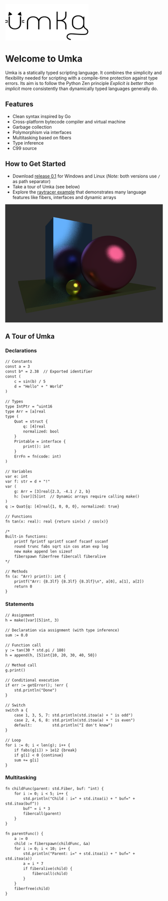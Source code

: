 ![](logo.png)

# Welcome to Umka
Umka is a statically typed scripting language. It combines the simplicity and flexibility needed for scripting with a compile-time protection against type errors. Its aim is to follow the Python Zen principle _Explicit is better than implicit_ more consistently than dynamically typed languages generally do.

## Features
* Clean syntax inspired by Go
* Cross-platform bytecode compiler and virtual machine
* Garbage collection
* Polymorphism via interfaces
* Multitasking based on fibers
* Type inference
* C99 source

## How to Get Started
* Download [release 0.1](https://github.com/vtereshkov/umka-lang/releases) for Windows and Linux (_Note:_ both versions use `/` as path separator)
* Take a tour of Umka (see below)
* Explore the [raytracer example](https://github.com/vtereshkov/umka-lang/blob/master/examples/raytracer.um) that demonstrates many language features like fibers, interfaces and dynamic arrays

![](examples/scene.png)

## A Tour of Umka
### Declarations
```
// Constants
const a = 3
const b* = 2.38  // Exported identifier
const (
    c = sin(b) / 5
    d = "Hello" + " World"
)

// Types
type IntPtr = ^uint16
type Arr = [a]real
type (
    Quat = struct {
        q: [4]real
        normalized: bool
    }
    Printable = interface {
        print(): int
    }
    ErrFn = fn(code: int)
)        

// Variables
var e: int
var f: str = d + "!"
var (
    g: Arr = [3]real{2.3, -4.1 / 2, b}
    h: [var][5]int  // Dynamic arrays require calling make()
)
q := Quat{q: [4]real{1, 0, 0, 0}, normalized: true}

// Functions
fn tan(x: real): real {return sin(x) / cos(x)}

/*
Built-in functions:
    printf fprintf sprintf scanf fscanf sscanf
    round trunc fabs sqrt sin cos atan exp log
    new make append len sizeof
    fiberspawn fiberfree fibercall fiberalive
*/

// Methods
fn (a: ^Arr) print(): int {
    printf("Arr: {8.3lf} {8.3lf} {8.3lf}\n", a[0], a[1], a[2])
    return 0
}
```
### Statements
```
// Assignment
h = make([var][5]int, 3)

// Declaration via assignment (with type inference)
sum := 0.0

// Function call
y := tan(30 * std.pi / 180)
h = append(h, [5]int{10, 20, 30, 40, 50})

// Method call
g.print()

// Conditional execution
if err := getError(); !err {
    std.println("Done")
}

// Switch
switch a {
    case 1, 3, 5, 7: std.println(std.itoa(a) + " is odd")
    case 2, 4, 6, 8: std.println(std.itoa(a) + " is even")
    default:         std.println("I don't know")
}

// Loop
for i := 0; i < len(g); i++ {
    if fabs(g[i]) > 1e12 {break}
    if g[i] < 0 {continue}
    sum += g[i]
}
```
### Multitasking
```
fn childFunc(parent: std.Fiber, buf: ^int) {
    for i := 0; i < 5; i++ {
        std.println("Child : i=" + std.itoa(i) + " buf=" + std.itoa(buf^))
        buf^ = i * 3
        fibercall(parent)
    }
}

fn parentFunc() {
    a := 0
    child := fiberspawn(childFunc, &a)    
    for i := 0; i < 10; i++ {
        std.println("Parent: i=" + std.itoa(i) + " buf=" + std.itoa(a))
        a = i * 7
        if fiberalive(child) {
            fibercall(child)
        }
    }    
    fiberfree(child)
}
```
